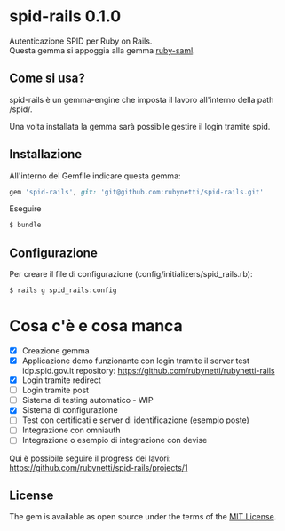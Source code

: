 # spid-rails 0.1.0
Autenticazione SPID per Ruby on Rails.  
Questa gemma si appoggia alla gemma [ruby-saml](https://github.com/onelogin/ruby-saml).

## Come si usa?
spid-rails è un gemma-engine che imposta il lavoro all'interno della path /spid/.

Una volta installata la gemma sarà possibile gestire il login tramite spid.


## Installazione

All'interno del Gemfile indicare questa gemma:

```ruby
gem 'spid-rails', git: 'git@github.com:rubynetti/spid-rails.git'
```

Eseguire

```bash
$ bundle
```
## Configurazione

Per creare il file di configurazione (config/initializers/spid_rails.rb):

```bash
$ rails g spid_rails:config
```


# Cosa c'è e cosa manca
- [x] Creazione gemma
- [x] Applicazione demo funzionante con login tramite il server test idp.spid.gov.it
repository: https://github.com/rubynetti/rubynetti-rails
- [x] Login tramite redirect
- [ ] Login tramite post
- [ ] Sistema di testing automatico - WIP
- [X] Sistema di configurazione
- [ ] Test con certificati e server di identificazione (esempio poste)
- [ ] Integrazione con omniauth
- [ ] Integrazione o esempio di integrazione con devise

Qui è possibile seguire il progress dei lavori:
https://github.com/rubynetti/spid-rails/projects/1



## License
The gem is available as open source under the terms of the [MIT License](http://opensource.org/licenses/MIT).
